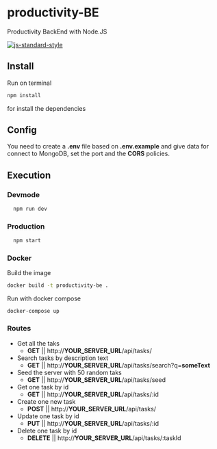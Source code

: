 # productivity-BE
Productivity BackEnd with Node.JS

[![js-standard-style](https://cdn.rawgit.com/standard/standard/master/badge.svg)](http://standardjs.com)

## Install
Run on terminal

```bash
npm install
```

for install the dependencies

## Config
You need to create a **.env** file based on **.env.example** and give data for connect to MongoDB, set the port and the **CORS** policies.

## Execution
### Devmode

```bash
  npm run dev
```

<!-- #### Test
```bash
  npm run test
``` -->

### Production

```bash
  npm start
```

### Docker
Build the image

```bash
docker build -t productivity-be .
```

Run with docker compose
```
docker-compose up
```


### Routes
* Get all the taks
  *  **GET** || http://**YOUR_SERVER_URL**/api/tasks/
* Search tasks by description text
  * **GET** || http://**YOUR_SERVER_URL**/api/tasks/search?q=**someText**
* Seed the server with 50 random taks
  * **GET** || http://**YOUR_SERVER_URL**/api/tasks/seed
* Get one task by id
  * **GET** || http://**YOUR_SERVER_URL**/api/tasks/:id
* Create one new task
  * **POST** || http://**YOUR_SERVER_URL**/api/tasks/
* Update one task by id
  * **PUT** || http://**YOUR_SERVER_URL**/api/tasks/:id
* Delete one task by id
  * **DELETE** || http://**YOUR_SERVER_URL**/api/tasks/:taskId
